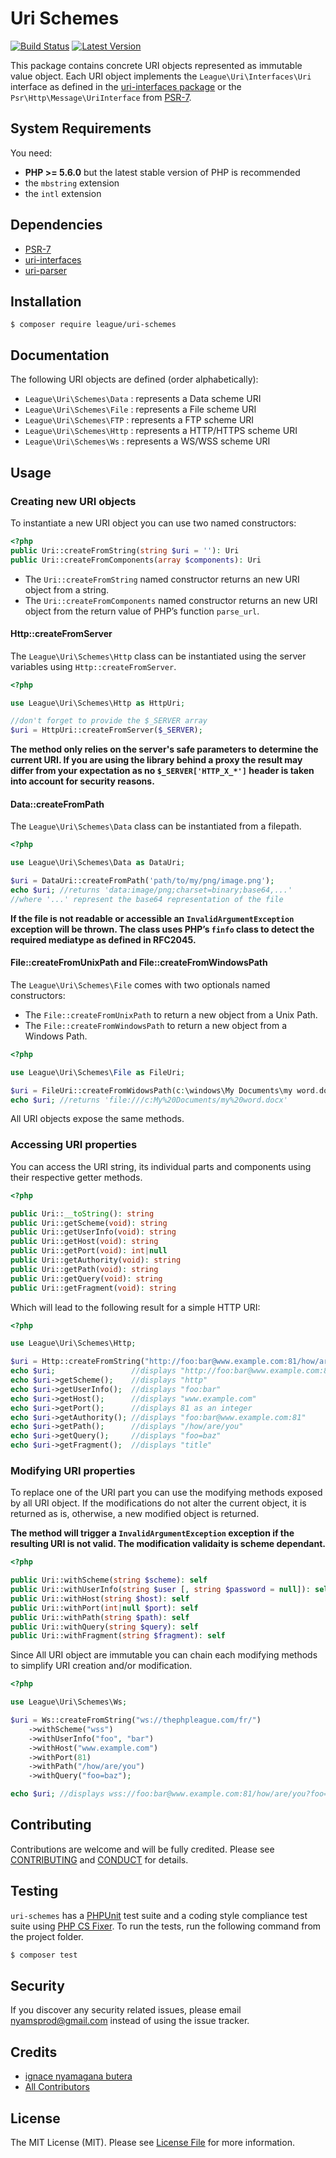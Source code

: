 Uri Schemes
=======

[![Build Status](https://img.shields.io/travis/thephpleague/uri-schemes/master.svg?style=flat-square)](https://travis-ci.org/thephpleague/uri-schemes)
[![Latest Version](https://img.shields.io/github/release/thephpleague/uri-schemes.svg?style=flat-square)](https://github.com/thephpleague/uri-components/schemes)

This package contains concrete URI objects represented as immutable value object. Each URI object implements the `League\Uri\Interfaces\Uri` interface as defined in the [uri-interfaces package](https://github.com/thephpleague/uri-interfaces) or the `Psr\Http\Message\UriInterface` from [PSR-7](http://www.php-fig.org/psr/psr-7/).

System Requirements
-------

You need:

- **PHP >= 5.6.0** but the latest stable version of PHP is recommended
- the `mbstring` extension
- the `intl` extension

Dependencies
-------

- [PSR-7](http://www.php-fig.org/psr/psr-7/)
- [uri-interfaces](https://github.com/thephpleague/uri-interfaces)
- [uri-parser](https://github.com/thephpleague/uri-parser)

Installation
--------

```
$ composer require league/uri-schemes
```

Documentation
--------

The following URI objects are defined (order alphabetically):

- `League\Uri\Schemes\Data` : represents a Data scheme URI
- `League\Uri\Schemes\File` : represents a File scheme URI
- `League\Uri\Schemes\FTP` : represents a FTP scheme URI
- `League\Uri\Schemes\Http` : represents a HTTP/HTTPS scheme URI
- `League\Uri\Schemes\Ws` : represents a WS/WSS scheme URI

Usage
-------

### Creating new URI objects

To instantiate a new URI object you can use two named constructors:

```php
<?php
public Uri::createFromString(string $uri = ''): Uri
public Uri::createFromComponents(array $components): Uri
```

- The `Uri::createFromString` named constructor returns an new URI object from a string.
- The `Uri::createFromComponents` named constructor returns an new URI object from the return value of PHP’s function `parse_url`.

#### Http::createFromServer

The `League\Uri\Schemes\Http` class can be instantiated using the server variables using `Http::createFromServer`.

```php
<?php

use League\Uri\Schemes\Http as HttpUri;

//don't forget to provide the $_SERVER array
$uri = HttpUri::createFromServer($_SERVER);
```

**The method only relies on the server's safe parameters to determine the current URI. If you are using the library behind a proxy the result may differ from your expectation as no `$_SERVER['HTTP_X_*']` header is taken into account for security reasons.**

#### Data::createFromPath

The `League\Uri\Schemes\Data` class can be instantiated from a filepath.

```php
<?php

use League\Uri\Schemes\Data as DataUri;

$uri = DataUri::createFromPath('path/to/my/png/image.png');
echo $uri; //returns 'data:image/png;charset=binary;base64,...'
//where '...' represent the base64 representation of the file
```

**If the file is not readable or accessible an `InvalidArgumentException` exception will be thrown. The class uses PHP’s `finfo` class to detect the required mediatype as defined in RFC2045.**

#### File::createFromUnixPath and File::createFromWindowsPath

The `League\Uri\Schemes\File` comes with two optionals named constructors:

- The `File::createFromUnixPath` to return a new object from a Unix Path.
- The `File::createFromWindowsPath` to return a new object from a Windows Path.

```php
<?php

use League\Uri\Schemes\File as FileUri;

$uri = FileUri::createFromWidowsPath(c:\windows\My Documents\my word.docx);
echo $uri; //returns 'file:///c:My%20Documents/my%20word.docx'
```

All URI objects expose the same methods.

### Accessing URI properties

You can access the URI string, its individual parts and components using their respective getter methods.

```php
<?php

public Uri::__toString(): string
public Uri::getScheme(void): string
public Uri::getUserInfo(void): string
public Uri::getHost(void): string
public Uri::getPort(void): int|null
public Uri::getAuthority(void): string
public Uri::getPath(void): string
public Uri::getQuery(void): string
public Uri::getFragment(void): string
```

Which will lead to the following result for a simple HTTP URI:

```php
<?php

use League\Uri\Schemes\Http;

$uri = Http::createFromString("http://foo:bar@www.example.com:81/how/are/you?foo=baz#title");
echo $uri;                 //displays "http://foo:bar@www.example.com:81/how/are/you?foo=baz#title"
echo $uri->getScheme();    //displays "http"
echo $uri->getUserInfo();  //displays "foo:bar"
echo $uri->getHost();      //displays "www.example.com"
echo $uri->getPort();      //displays 81 as an integer
echo $uri->getAuthority(); //displays "foo:bar@www.example.com:81"
echo $uri->getPath();      //displays "/how/are/you"
echo $uri->getQuery();     //displays "foo=baz"
echo $uri->getFragment();  //displays "title"
```

### Modifying URI properties

To replace one of the URI part you can use the modifying methods exposed by all URI object. If the modifications do not alter the current object, it is returned as is, otherwise, a new modified object is returned.

**The method will trigger a `InvalidArgumentException` exception if the resulting URI is not valid. The modification validaity is scheme dependant.**

```php
<?php

public Uri::withScheme(string $scheme): self
public Uri::withUserInfo(string $user [, string $password = null]): self
public Uri::withHost(string $host): self
public Uri::withPort(int|null $port): self
public Uri::withPath(string $path): self
public Uri::withQuery(string $query): self
public Uri::withFragment(string $fragment): self
```

Since All URI object are immutable you can chain each modifying methods to simplify URI creation and/or modification.

```php
<?php

use League\Uri\Schemes\Ws;

$uri = Ws::createFromString("ws://thephpleague.com/fr/")
    ->withScheme("wss")
    ->withUserInfo("foo", "bar")
    ->withHost("www.example.com")
    ->withPort(81)
    ->withPath("/how/are/you")
    ->withQuery("foo=baz");

echo $uri; //displays wss://foo:bar@www.example.com:81/how/are/you?foo=baz
```

Contributing
-------

Contributions are welcome and will be fully credited. Please see [CONTRIBUTING](.github/CONTRIBUTING.md) and [CONDUCT](CONDUCT.md) for details.

Testing
-------

`uri-schemes` has a [PHPUnit](https://phpunit.de) test suite and a coding style compliance test suite using [PHP CS Fixer](http://cs.sensiolabs.org/). To run the tests, run the following command from the project folder.

``` bash
$ composer test
```

Security
-------

If you discover any security related issues, please email nyamsprod@gmail.com instead of using the issue tracker.

Credits
-------

- [ignace nyamagana butera](https://github.com/nyamsprod)
- [All Contributors](https://github.com/thephpleague/uri/contributors)

License
-------

The MIT License (MIT). Please see [License File](LICENSE) for more information.
